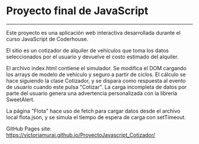 # Proyecto final de JavaScript
***

Este proyecto es una aplicación web interactiva desarrollada durante el curso JavaScript de Coderhouse.

El sitio es un cotizador de alquiler de vehículos que toma los datos seleccionados por el usuario y devuelve el costo estimado del alquiler.

El archivo index.html contiene el simulador. Se modifica el DOM cargando los arrays de modelo de vehículo y seguro a partir de ciclos. El cálculo se hace siguiendo la clase Cotizador, y se dispara como respuesta al evento de usuario cuando este pulsa "Cotizar". La carga incompleta de datos por parte del usuario genera una advertencia personalizada con la librería SweetAlert.

La página "Flota" hace uso de fetch para cargar datos desde el archivo local flota.json, y se simula el tiempo de espera de carga con setTimeout.

GitHub Pages site: https://victoriamurai.github.io/ProyectoJavascript_Cotizador/